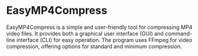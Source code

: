 # EasyMP4Compress
EasyMP4Compress is a simple and user-friendly tool for compressing MP4 video files. It provides both a graphical user interface (GUI) and command-line interface (CLI) for easy operation. The program uses FFmpeg for video compression, offering options for standard and minimum compression.
